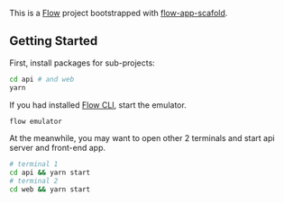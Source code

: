 This is a [Flow](http://onflow.org/) project bootstrapped with [flow-app-scafold](https://github.com/flyinglimao/flow-app-scaffold).

## Getting Started

First, install packages for sub-projects:

```bash
cd api # and web
yarn
```

If you had installed [Flow CLI](https://github.com/onflow/flow-cli), start the emulator.
```bash
flow emulator
```

At the meanwhile, you may want to open other 2 terminals and start api server and front-end app.
```bash
# terminal 1
cd api && yarn start
# terminal 2
cd web && yarn start
```